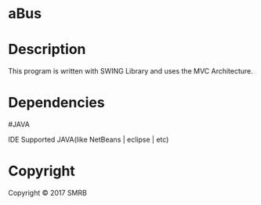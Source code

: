 # aBus

# Description
This program is written with SWING Library and uses the MVC Architecture.

# Dependencies
  #JAVA
  
  IDE Supported JAVA(like NetBeans | eclipse | etc)


# Copyright
Copyright © 2017 SMRB 
